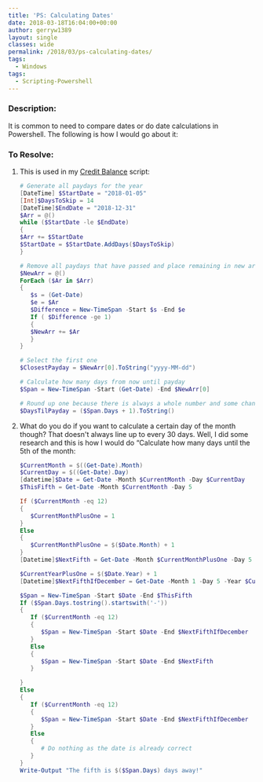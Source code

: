 ```yaml
---
title: 'PS: Calculating Dates'
date: 2018-03-18T16:04:00+00:00
author: gerryw1389
layout: single
classes: wide
permalink: /2018/03/ps-calculating-dates/
tags:
  - Windows
tags:
  - Scripting-Powershell
---
```

<!--more-->

### Description:

It is common to need to compare dates or do date calculations in Powershell. The following is how I would go about it:

### To Resolve:

1. This is used in my [Credit Balance](https://automationadmin.com/2018/02/ps-send-me-my-credit-balance/) script:

   ```powershell
   # Generate all paydays for the year
   [DateTime] $StartDate = "2018-01-05"
   [Int]$DaysToSkip = 14
   [DateTime]$EndDate = "2018-12-31"
   $Arr = @()
   while ($StartDate -le $EndDate) 
   {
   $Arr += $StartDate 
   $StartDate = $StartDate.AddDays($DaysToSkip)
   }

   # Remove all paydays that have passed and place remaining in new array
   $NewArr = @()
   ForEach ($Ar in $Arr)
   {
      $s = (Get-Date)
      $e = $Ar
      $Difference = New-TimeSpan -Start $s -End $e
      If ( $Difference -ge 1)
      {
      $NewArr += $Ar
      }
   }

   # Select the first one
   $ClosestPayday = $NewArr[0].ToString("yyyy-MM-dd")

   # Calculate how many days from now until payday
   $Span = New-TimeSpan -Start (Get-Date) -End $NewArr[0]

   # Round up one because there is always a whole number and some change
   $DaysTilPayday = ($Span.Days + 1).ToString()
   ```

2. What do you do if you want to calculate a certain day of the month though? That doesn't always line up to every 30 days. Well, I did some research and this is how I would do &#8220;Calculate how many days until the 5th of the month:

   ```powershell
   $CurrentMonth = $((Get-Date).Month)
   $CurrentDay = $((Get-Date).Day)
   [datetime]$Date = Get-Date -Month $CurrentMonth -Day $CurrentDay
   $ThisFifth = Get-Date -Month $CurrentMonth -Day 5

   If ($CurrentMonth -eq 12)
   {
      $CurrentMonthPlusOne = 1
   }
   Else
   {
      $CurrentMonthPlusOne = $($Date.Month) + 1
   }
   [Datetime]$NextFifth = Get-Date -Month $CurrentMonthPlusOne -Day 5

   $CurrentYearPlusOne = $($Date.Year) + 1
   [Datetime]$NextFifthIfDecember = Get-Date -Month 1 -Day 5 -Year $CurrentYearPlusOne

   $Span = New-TimeSpan -Start $Date -End $ThisFifth
   If ($Span.Days.tostring().startswith('-'))
   {
      If ($CurrentMonth -eq 12)
      {
         $Span = New-TimeSpan -Start $Date -End $NextFifthIfDecember
      }
      Else
      {
         $Span = New-TimeSpan -Start $Date -End $NextFifth
      }

   }
   Else
   {
      If ($CurrentMonth -eq 12)
      {
         $Span = New-TimeSpan -Start $Date -End $NextFifthIfDecember
      }
      Else
      {
         # Do nothing as the date is already correct
      }
   }
   Write-Output "The fifth is $($Span.Days) days away!"
   ```


